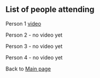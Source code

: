 ## List of people attending

Person 1 [video](./videos/testvid.mp4)

Person 2 - no video yet

Person 3 - no video yet

Person 4 - no video yet


Back to [Main page](./Programma.md)